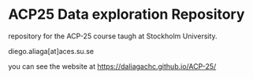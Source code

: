 # ACP25 Data exploration Repository

repository for the ACP-25 course taugh at Stockholm University. 

diego.aliaga[at]aces.su.se

you can see the website at 
https://daliagachc.github.io/ACP-25/